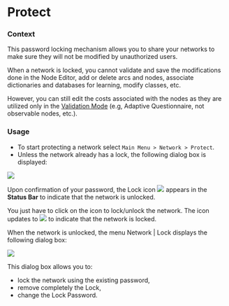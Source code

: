 # Protect

### Context

This password locking mechanism allows you to share your networks to make sure they will not be modified by unauthorized users.

When a network is locked, you cannot validate and save the modifications done in the Node Editor, add or delete arcs and nodes, associate dictionaries and databases for learning, modify classes, etc.

However, you can still edit the costs associated with the nodes as they are utilized only in the [Validation Mode](../view/validation-mode.md) (e.g, Adaptive Questionnaire, not observable nodes, etc.).

### Usage

* To start protecting a network  select `Main Menu > Network > Protect`.&#x20;
* Unless the network already has a lock, the following dialog box is displayed:

![](https://bayesia.clickhelp.co/resources/Storage/bayesialab-knowledge-hub/BlabC/attachments/2392493/2556410.png)

Upon confirmation of your password, the Lock icon ![](https://res.cloudinary.com/dvr3obmlj/image/upload/v1686184121/BayesiaLab\_Icons/lock\_nnrrbj.svg) appears in the **Status Bar** to indicate that the network is unlocked.&#x20;

You just have to click on the icon to lock/unlock the network. The icon updates to ![](https://bayesia.clickhelp.co/resources/Storage/bayesialab-knowledge-hub/BlabC/attachments/2392508/18351982.png) to indicate that the network is locked.

When the network is unlocked, the menu Network | Lock displays the following dialog box:

![](https://bayesia.clickhelp.co/resources/Storage/bayesialab-knowledge-hub/BlabC/attachments/2392493/2556413.png)

This dialog box allows you to:&#x20;

* lock the network using the existing password,
* remove completely the Lock,
* change the Lock Password.
